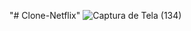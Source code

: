 
"# Clone-Netflix" ![Captura de Tela (134)](https://user-images.githubusercontent.com/78274698/121803018-e0a19f00-cc15-11eb-817d-26a068e841aa.png)

